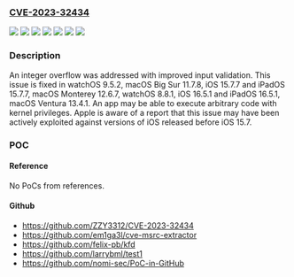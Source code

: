 ### [CVE-2023-32434](https://cve.mitre.org/cgi-bin/cvename.cgi?name=CVE-2023-32434)
![](https://img.shields.io/static/v1?label=Product&message=iOS%20and%20iPadOS&color=blue)
![](https://img.shields.io/static/v1?label=Product&message=macOS&color=blue)
![](https://img.shields.io/static/v1?label=Product&message=watchOS&color=blue)
![](https://img.shields.io/static/v1?label=Version&message=unspecified%3C%2012.6%20&color=brighgreen)
![](https://img.shields.io/static/v1?label=Version&message=unspecified%3C%2015.7%20&color=brighgreen)
![](https://img.shields.io/static/v1?label=Version&message=unspecified%3C%208.8%20&color=brighgreen)
![](https://img.shields.io/static/v1?label=Vulnerability&message=An%20app%20may%20be%20able%20to%20execute%20arbitrary%20code%20with%20kernel%20privileges.%20Apple%20is%20aware%20of%20a%20report%20that%20this%20issue%20may%20have%20been%20actively%20exploited%20against%20versions%20of%20iOS%20released%20before%20iOS%2015.7.&color=brighgreen)

### Description

An integer overflow was addressed with improved input validation. This issue is fixed in watchOS 9.5.2, macOS Big Sur 11.7.8, iOS 15.7.7 and iPadOS 15.7.7, macOS Monterey 12.6.7, watchOS 8.8.1, iOS 16.5.1 and iPadOS 16.5.1, macOS Ventura 13.4.1. An app may be able to execute arbitrary code with kernel privileges. Apple is aware of a report that this issue may have been actively exploited against versions of iOS released before iOS 15.7.

### POC

#### Reference
No PoCs from references.

#### Github
- https://github.com/ZZY3312/CVE-2023-32434
- https://github.com/em1ga3l/cve-msrc-extractor
- https://github.com/felix-pb/kfd
- https://github.com/larrybml/test1
- https://github.com/nomi-sec/PoC-in-GitHub

